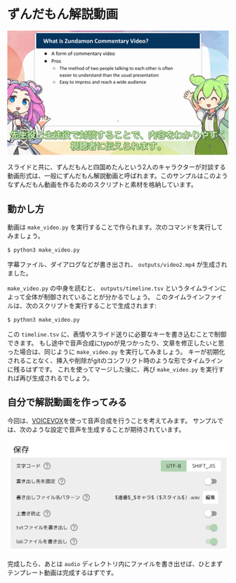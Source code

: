 # ずんだもん解説動画

![title](images/example.jpg)

スライドと共に、ずんだもんと四国めたんという2人のキャラクターが対談する動画形式は、一般にずんだもん解説動画と呼ばれます。このサンプルはこのようなずんだもん動画を作るためのスクリプトと素材を格納しています。

## 動かし方

動画は `make_video.py` を実行することで作られます。次のコマンドを実行してみましょう。

```bash
$ python3 make_video.py
```

字幕ファイル、ダイアログなどが書き出され、 `outputs/video2.mp4` が生成されました。

`make_video.py` の中身を読むと、 ``outputs/timeline.tsv`` というタイムラインによって全体が制御されていることが分かるでしょう。
このタイムラインファイルは、次のスクリプトを実行することで生成されます:

```bash
$ python3 make_video.py
```

この `timeline.tsv` に、表情やスライド送りに必要なキーを書き込むことで制御できます。
もし途中で音声合成にtypoが見つかったり、文章を修正したいと思った場合は、同じように `make_video.py` を実行してみましょう。
キーが初期化されることなく、挿入や削除がgitのコンフリクト時のような形でタイムラインに残るはずです。
これを使ってマージした後に、再び `make_video.py` を実行すれば再び生成されるでしょう。

## 自分で解説動画を作ってみる

今回は、[VOICEVOX](https://voicevox.hiroshiba.jp/)を使って音声合成を行うことを考えてみます。
サンプルでは、次のような設定で音声を生成することが期待されています。

![title](images/settings.jpg)

完成したら、あとは `audio` ディレクトリ内にファイルを書き出せば、ひとまずテンプレート動画は完成するはずです。